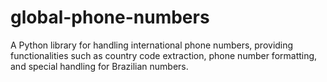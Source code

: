 # global-phone-numbers
A Python library for handling international phone numbers, providing functionalities such as country code extraction, phone number formatting, and special handling for Brazilian numbers. 
